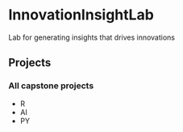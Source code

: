 # InnovationInsightLab
Lab for generating insights that drives innovations
## Projects
### All capstone projects

* R
* AI
* PY
